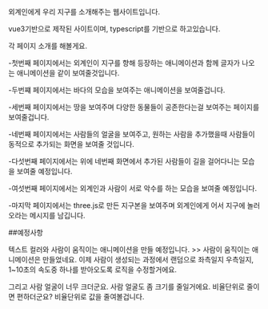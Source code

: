 외계인에게 우리 지구를 소개해주는 웹사이트입니다.

vue3기반으로 제작된 사이트이며, typescript를 기반으로 하고있습니다.

각 페이지 소개를 해볼게요.

-첫번째 페이지에서는 외계인이 지구를 향해 등장하는 애니메이션과 함께 글자가 나오는 애니메이션을 같이 보여줄것입니다.

-두번쨰 페이지에서는 바다의 모습을 보여주는 애니메이션을 보여줄겁니다.

-세번째 페이지에서는 땅을 보여주며 다양한 동물들이 공존한다는걸 보여주는 페이지를 보여줄겁니다.

-네번째 페이지에서는 사람들의 얼굴을 보여주고, 원하는 사람을 추가했을때 사람들이 동적으로 추가되는 화면을 보여줄 것입니다.

-다섯번째 페이지에서는 위에 네번째 화면에서 추가된 사람들이 길을 걸어다니는 모습을 보여줄 예정입니다.

-여섯번째 페이지에서는 외계인과 사람이 서로 악수를 하는 모습을 보여줄 예정입니다.

-마지막 페이지에서는 three.js로 만든 지구본을 보여주며 외계인에게 어서 지구에 놀러오라는 메시지를 남깁니다.


##예정사항

텍스트 컬러와 사람이 움직이는 애니메이션을 만들 예정입니다. >> 사람이 움직이는 애니메이션은 만들었네요. 이제 사람이 생성되는 과정에서 랜덤으로 좌측일지 우측일지, 1~10초의 속도중 하나를 받아오도록 로직을 수정할거에요.

그리고 사람 얼굴이 너무 크더군요. 사람 얼굴도 좀 크기를 줄일거에요. 비율단위로 줄이면 편하더군요? 비율단위로 값을 줄여볼겁니다.
